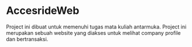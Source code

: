 # AccesrideWeb
Project ini dibuat untuk memenuhi tugas mata kuliah antarmuka. Project ini merupakan sebuah website yang diakses untuk melihat company profile dan bertransaksi.
